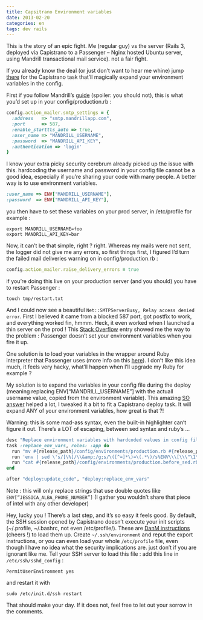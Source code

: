 ```yaml
---
title: Capsitrano Environment variables
date: 2013-02-20
categories: en
tags: dev rails
---
```


This is the story of an epic fight. Me (regular guy) vs the server (Rails 3, deployed via Capistrano to a Passenger – Nginx hosted Ubuntu server, using Mandrill transactional mail service). not a fair fight.

If you already know the deal (or just don’t want to hear me whine) jump [there](#task) for the Capistrano task that’ll magically expand your environment variables in the config.

First if you follow Mandrill’s [guide](https://help.mandrill.com/entries/21738467-Using-Mandrill-s-SMTP-integration-with-Web-Frameworks) (spoiler: you should not), this is what you’d set up in your config/production.rb :

```ruby
config.action_mailer.smtp_settings = {
  :address   => "smtp.mandrillapp.com",
  :port      => 587,
  :enable_starttls_auto => true,
  :user_name => "MANDRILL_USERNAME",
  :password  => "MANDRILL_API_KEY",
  :authentication => 'login'
}
```

I know your extra picky security cerebrum already picked up the issue with this. hardcoding the username and password in your config file cannot be a good idea, especially if you’re sharing your code with many people. A better way is to use environment variables.

```ruby
:user_name => ENV["MANDRILL_USERNAME"],
:password  => ENV["MANDRILL_API_KEY"],
```

you then have to set these variables on your prod server, in /etc/profile for example :

```shell
export MANDRILL_USERNAME=foo
export MANDRILL_API_KEY=bar
```

Now, it can’t be that simple, right ? right.
Whereas my mails were not sent, the logger did not give me any errors, so first things first, I figured I’d turn the failed mail deliveries warning on in config/production.rb :

```ruby
config.action_mailer.raise_delivery_errors = true
```

if you’re doing this live on your production server (and you should) you have to restart Passenger :

```shell
touch tmp/restart.txt
```

And I could now see a beautiful `Net::SMTPServerBusy, Relay access denied error`. First I believed it came from a blocked 587 port, got postfix to work, and everything worked fin, hmmm. Heck, it even worked when I launched a thin server on the prod !
This [Stack Overflow](https://stackoverflow.com/questions/13963795/rails-mailer-netsmtpserverbusy) entry showed me the way to the problem : Passenger doesn’t set your environment variables when you fire it up.

One solution is to load your variables in the wrapper around Ruby interpreter that Passenger uses (more info on this [here](https://blog.rayapps.com/2008/05/21/using-mod_rails-with-rails-applications-on-oracle/)). I don’t like this idea much, it feels very hacky, what’ll happen when I’ll upgrade my Ruby for example ?

My solution is to expand the variables in your config file during the deploy (meaning replacing ENV[“MANDRILL_USERNAME”] with the actuall username value, copied from the environment variable).
This amazing [SO answer](https://stackoverflow.com/questions/1609423/using-sed-to-expand-environment-variables-inside-files#answer-1610500) helped a lot, I tweaked it a bit to fit a Capistrano deploy task. It will expand ANY of your environment variables, how great is that ?!

Warning: this is some mad-ass syntax, even the built-in highlighter can’t figure it out. There’s a LOT of escaping, between sed syntax and ruby’s …

```ruby
desc "Replace environment variables with hardcoded values in config file"
task :replace_env_vars, roles: :app do
  run "mv #{release_path}/config/environments/production.rb #{release_path}/config/environments/production.before_sed.rb"
  run 'env | sed \'s/[\%]/\\&amp;/g;s/\([^=]*\)=\(.*\)/s%ENV\\\[\\\"\1\\\"\\\]%\"\2\"%/\' > ' + "#{release_path}/script/expand_env_vars.sed.script"
  run "cat #{release_path}/config/environments/production.before_sed.rb | sed -f #{release_path}/script/expand_env_vars.sed.script > #{release_path}/config/environments/production.rb"
end

after "deploy:update_code", "deploy:replace_env_vars"
```

Note : this will only replace strings that use double quotes like `ENV[“JESSICA_ALBA_PHONE_NUMBER”]` (I gather you wouldn’t share that piece of intel with any other developer)

Hey, lucky you ! There’s a last step, and it’s so easy it feels good. By default, the SSH session opened by Capistrano doesn’t execute your init scripts (~/.profile, ~/.bashrc, not even /etc/profile/). These are [DanM instructions](https://pretheory.wordpress.com/2008/02/12/capistrano-path-and-environment-variable-issues/) (cheers !) to load them up. Create `~/.ssh/environment` and reput the export instructions, or you can even load your whole `/etc/profile` file, even though I have no idea what the security implications are. just don’t if you are ignorant like me.
Tell your SSH server to load this file : add this line in `/etc/ssh/sshd_config` :

```
PermitUserEnvironment yes
```

and restart it with

```shell
sudo /etc/init.d/ssh restart
```

That should make your day. If it does not, feel free to let out your sorrow in the comments.
